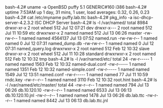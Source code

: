 bash-4.2# uname -a
OpenBSD puffy 5.1 GENERIC#160 i386
bash-4.2# uptime
 7:53AM  up 1 day, 31 mins, 1 user, load averages: 0.32, 0.26, 0.23
bash-4.2# cat /etc/myname 
puffy.lab.ttc
bash-4.2# pkg_info -a
isc-dhcp-server-4.2.3.2 ISC DHCP Server
bash-4.2# ls -l /var/named/
total 8984
drwxr-xr-x  2 root   wheel      512 Jul 12 07:21 dev
drwxr-x---  2 root   named      512 Jul 11 10:59 etc
drwxrwxr-x  2 named  named      512 Jul 13 06:26 master
-rw-rw-r--  1 named  named  4564137 Jul 13 07:52 named.run
-rw-rw-r--  1 named  named        0 Jul 12 07:31 named_dump.db
-rw-rw-r--  1 named  named        0 Jul 12 07:31 named_query.log
drwxrwxr-x  2 root   named      512 Feb 12 10:32 slave
drwxr-xr-x  2 root   wheel      512 Jul 11 10:28 standard
drwxrwxr-x  2 root   named      512 Feb 12 10:32 tmp
bash-4.2# ls -l /var/named/etc/
total 24
-rw-r-----  1 named  named  1563 Feb 12 10:32 named-dual.conf
-rw-r-----  1 named  named  1351 Feb 12 10:32 named-simple.conf
-rw-r-----  1 named  named  1549 Jul 12 13:51 named.conf
-rw-r-----  1 named  named    77 Jul 11 10:59 rndc.key
-rw-r--r--  1 named  named  3110 Feb 12 10:32 root.hint
bash-4.2# ls -l /var/named/etc/master/
total 44
-rw-r--r--  1 named  named   794 Jul 13 06:26 db.10.120.10
-rw-r--r--  1 named  named  6533 Jul 13 06:13 db.10.120.10.jnl
-rw-r--r--  1 named  named  1478 Jul 13 06:26 db.lab.ttc
-rw-r--r--  1 named  named  8442 Jul 13 06:13 db.lab.ttc.jnl
